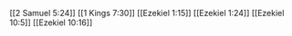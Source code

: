 [[2 Samuel 5:24]]
[[1 Kings 7:30]]
[[Ezekiel 1:15]]
[[Ezekiel 1:24]]
[[Ezekiel 10:5]]
[[Ezekiel 10:16]]
